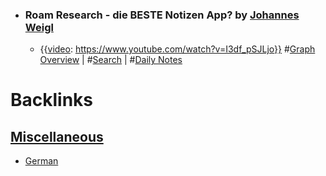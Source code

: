 - ### Roam Research - die BESTE Notizen App? by [Johannes Weigl](<Johannes Weigl.md>)
    - {{[video](<video.md>): https://www.youtube.com/watch?v=I3df_pSJLjo}}
      #[Graph Overview](<Graph Overview.md>) | #[Search](<Search.md>) | #[Daily Notes](<Daily Notes.md>)

# Backlinks
## [Miscellaneous](<Miscellaneous.md>)
- [German](<German.md>)

